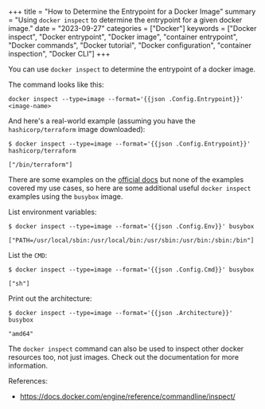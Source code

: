 +++
title = "How to Determine the Entrypoint for a Docker Image"
summary = "Using `docker inspect` to determine the entrypoint for a given docker image."
date = "2023-09-27"
categories = ["Docker"]
keywords = ["Docker inspect", "Docker entrypoint", "Docker image", "container entrypoint", "Docker commands", "Docker tutorial", "Docker configuration", "container inspection", "Docker CLI"]
+++

You can use `docker inspect` to determine the entrypoint of a docker image.

The command looks like this:

```shell
docker inspect --type=image --format='{{json .Config.Entrypoint}}' <image-name>
```

And here's a real-world example (assuming you have the `hashicorp/terraform` image downloaded):

```
$ docker inspect --type=image --format='{{json .Config.Entrypoint}}' hashicorp/terraform

["/bin/terraform"]
```

There are some examples on the [official docs](https://docs.docker.com/engine/reference/commandline/inspect/) but none of the examples covered my use cases, so here are some additional useful `docker inspect` examples using the `busybox` image.

List environment variables:

```
$ docker inspect --type=image --format='{{json .Config.Env}}' busybox

["PATH=/usr/local/sbin:/usr/local/bin:/usr/sbin:/usr/bin:/sbin:/bin"]
```

List the `CMD`:

```
$ docker inspect --type=image --format='{{json .Config.Cmd}}' busybox

["sh"]
```

Print out the architecture:

```
$ docker inspect --type=image --format='{{json .Architecture}}' busybox

"amd64"
```


The `docker inspect` command can also be used to inspect other docker resources too, not just images. Check out the documentation for more information.

References:
- https://docs.docker.com/engine/reference/commandline/inspect/
